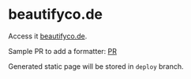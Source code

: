 # beautifyco.de

Access it [beautifyco.de](https://beautifyco.de/).

Sample PR to add a formatter: [PR](https://github.com/vishnugt/beautifyco.de/commit/434ed7e2bfb7f5a3c851ebeb47eb9a7154fe8e6b)


Generated static page will be stored in `deploy` branch.
